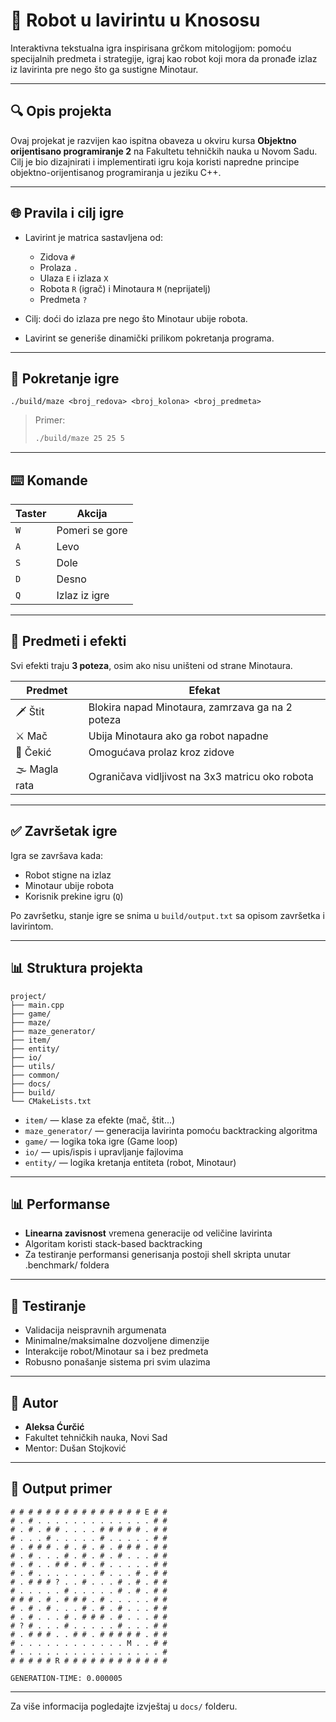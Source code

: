 # 🤖 Robot u lavirintu u Knososu

Interaktivna tekstualna igra inspirisana grčkom mitologijom: pomoću specijalnih predmeta i strategije, igraj kao robot koji mora da pronađe izlaz iz lavirinta pre nego što ga sustigne Minotaur.

---

## 🔍 Opis projekta

Ovaj projekat je razvijen kao ispitna obaveza u okviru kursa **Objektno orijentisano programiranje 2** na Fakultetu tehničkih nauka u Novom Sadu. Cilj je bio dizajnirati i implementirati igru koja koristi napredne principe objektno-orijentisanog programiranja u jeziku C++.

---

## 🌐 Pravila i cilj igre

- Lavirint je matrica sastavljena od:

  - Zidova `#`
  - Prolaza `.`
  - Ulaza `E` i izlaza `X`
  - Robota `R` (igrač) i Minotaura `M` (neprijatelj)
  - Predmeta `?`

- Cilj: doći do izlaza pre nego što Minotaur ubije robota.

- Lavirint se generiše dinamički prilikom pokretanja programa.

---

## 🚀 Pokretanje igre

```
./build/maze <broj_redova> <broj_kolona> <broj_predmeta>
```

> Primer:
>
> ```bash
> ./build/maze 25 25 5
> ```

---

## ⌨️ Komande

| Taster | Akcija         |
| ------ | -------------- |
| `W`    | Pomeri se gore |
| `A`    | Levo           |
| `S`    | Dole           |
| `D`    | Desno          |
| `Q`    | Izlaz iz igre  |

---

## 🍒 Predmeti i efekti

Svi efekti traju **3 poteza**, osim ako nisu uništeni od strane Minotaura.

| Predmet        | Efekat                                           |
| -------------- | ------------------------------------------------ |
| 🗡️ Štit       | Blokira napad Minotaura, zamrzava ga na 2 poteza |
| ⚔️ Mač         | Ubija Minotaura ako ga robot napadne             |
| 🔨 Čekić       | Omogućava prolaz kroz zidove                     |
| 🌫️ Magla rata | Ograničava vidljivost na 3x3 matricu oko robota  |

---

## ✅ Završetak igre

Igra se završava kada:

- Robot stigne na izlaz
- Minotaur ubije robota
- Korisnik prekine igru (`Q`)

Po završetku, stanje igre se snima u `build/output.txt` sa opisom završetka i lavirintom.

---

## 📊 Struktura projekta

```
project/
├── main.cpp
├── game/
├── maze/
├── maze_generator/
├── item/
├── entity/
├── io/
├── utils/
├── common/
├── docs/
├── build/
└── CMakeLists.txt
```

- `item/`  — klase za efekte (mač, štit...)
- `maze_generator/` — generacija lavirinta pomoću backtracking algoritma
- `game/`  — logika toka igre (Game loop)
- `io/`    — upis/ispis i upravljanje fajlovima
- `entity/` — logika kretanja entiteta (robot, Minotaur)

---

## 📊 Performanse

- **Linearna zavisnost** vremena generacije od veličine lavirinta
- Algoritam koristi stack-based backtracking
- Za testiranje performansi generisanja postoji shell skripta unutar .benchmark/ foldera

---

## 🔧 Testiranje

- Validacija neispravnih argumenata
- Minimalne/maksimalne dozvoljene dimenzije
- Interakcije robot/Minotaur sa i bez predmeta
- Robusno ponašanje sistema pri svim ulazima

---

## 📝 Autor

- **Aleksa Ćurčić**
- Fakultet tehničkih nauka, Novi Sad
- Mentor: Dušan Stojković

---

## 📁 Output primer

```
# # # # # # # # # # # # # # # E # # 
# . # . . . . . . . . . . . . . # # 
# . # . # # . . . . # # # # # . # # 
# . . . # . . . . . # . . . . . # # 
# . # # # . # . # . # . # # # . # # 
# . # . . . # . # . # . # . . . # # 
# . # . . # # . # . # . . . . . # # 
# . # . . . . . . . # . . . # . # # 
# . # # # ? . . # . . . # . # . # # 
# . . . . . # . . . . . # . # . # # 
# # # . # . # # # . # . . . . . # # 
# . # . # . . . # . # . # . . . # # 
# . # . . . # . # # # . # . . . # # 
# ? # . . . # . . . . . # . . . # # 
# . # # # . . # # . # # # # # . # # 
# . . . . . . . . . . . . M . . # # 
# . . . . . . . . . . . . . . . . # 
# # # # # R # # # # # # # # # # # # 

GENERATION-TIME: 0.000005
```

---

Za više informacija pogledajte izvještaj u `docs/` folderu.

